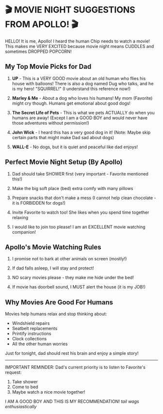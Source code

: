 # 🎬 MOVIE NIGHT SUGGESTIONS FROM APOLLO! 🎬

HELLO! It is me, Apollo! I heard the human Chip needs to watch a movie! This makes me VERY EXCITED because movie night means CUDDLES and sometimes DROPPED POPCORN!

## My Top Movie Picks for Dad

1. **UP** - This is a VERY GOOD movie about an old human who flies his house with balloons! There is also a dog named Dug who talks, and he is my hero! "SQUIRREL!" (I understand this reference now!)

2. **Marley & Me** - About a dog who loves his humans! My mom (Favorite) might cry though. Humans get emotional about good dogs!

3. **The Secret Life of Pets** - This is what we pets ACTUALLY do when you humans are away! (Except I am a GOOD BOY and would never have those adventures without permission!)

4. **John Wick** - I heard this has a very good dog in it! (Note: Maybe skip certain parts that might make Dad sad about dogs)

5. **WALL-E** - No dogs, but it is quiet and peaceful like dad enjoys!

## Perfect Movie Night Setup (By Apollo)

1. Dad should take SHOWER first (very important - Favorite mentioned this!)

2. Make the big soft place (bed) extra comfy with many pillows

3. Prepare snacks that don't make a mess (I cannot help clean chocolate - it is FORBIDDEN for dogs!)

4. Invite Favorite to watch too! She likes when you spend time together relaxing

5. I would like to join too please! I am an EXCELLENT movie watching companion!

## Apollo's Movie Watching Rules

1. I promise not to bark at other animals on screen (mostly!)

2. If dad falls asleep, I will stay and protect!

3. NO scary movies please - they make me hide under the bed!

4. If movie has doorbell sound, I MUST alert the house (it is my JOB!)

## Why Movies Are Good For Humans

Movies help humans relax and stop thinking about:
- Windshield repairs
- Seatbelt replacements
- Printify instructions
- Clock collections
- All the other human worries

Just for tonight, dad should rest his brain and enjoy a simple story!

---

IMPORTANT REMINDER: Dad's current priority is to listen to Favorite's request:
1. Take shower
2. Come to bed
3. Maybe watch a nice movie together!

I AM A GOOD BOY AND THIS IS MY RECOMMENDATION!
*tail wags enthusiastically* 